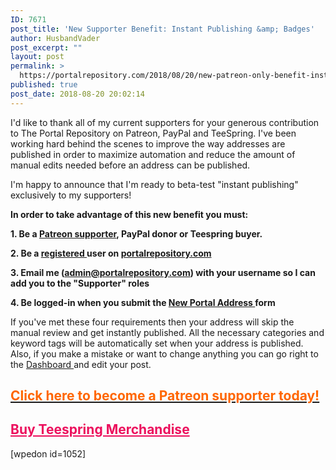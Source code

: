 ```yaml
---
ID: 7671
post_title: 'New Supporter Benefit: Instant Publishing &amp; Badges'
author: HusbandVader
post_excerpt: ""
layout: post
permalink: >
  https://portalrepository.com/2018/08/20/new-patreon-only-benefit-instant-publishing-2/
published: true
post_date: 2018-08-20 20:02:14
---
```

I'd like to thank all of my current supporters for your generous contribution to The Portal Repository on Patreon, PayPal and TeeSpring. I've been working hard behind the scenes to improve the way addresses are published in order to maximize automation and reduce the amount of manual edits needed before an address can be published.

I'm happy to announce that I'm ready to beta-test "instant publishing" exclusively to my supporters!

<strong>In order to take advantage of this new benefit you must:</strong>

<strong>1. Be a <a href="https://www.patreon.com/portalrepository" target="_blank" rel="noopener">Patreon supporter</a>, PayPal donor or Teespring buyer. </strong>

<strong>2. Be a </strong><a href="https://portalrepository.com/access/?action=register" target="_blank" rel="nofollow noopener"><strong>registered </strong></a><strong>user on </strong><a href="https://portalrepository.com/" target="_blank" rel="nofollow noopener"><strong>portalrepository.com</strong></a><strong> </strong>

<strong>3. Email me (<a href="mailto:admin@portalrepository.com" target="_blank" rel="noopener noreferrer">admin@portalrepository.com</a>) with your username so I can add you to the "Supporter" roles</strong>

<strong>4. Be logged-in when you submit the </strong><a href="https://portalrepository.com/share/" target="_blank" rel="nofollow noopener"><strong>New Portal Address </strong></a><strong>form</strong>

If you've met these four requirements then your address will skip the manual review and get instantly published. All the necessary categories and keyword tags will be automatically set when your address is published. Also, if you make a mistake or want to change anything you can go right to the <a href="https://portalrepository.com/wp-admin/edit.php" target="_blank" rel="nofollow noopener">Dashboard </a>and edit your post.
<h2><a href="https://www.patreon.com/bePatron?c=1576107" target="_blank" rel="noopener"><strong><span style="color: #ff6600">Click here to become a Patreon supporter today!</span></strong></a></h2>
<h2><span style="color: #ec0f5d"><a style="color: #ec0f5d" href="https://teespring.com/stores/the-portal-repository" target="_blank" rel="noopener"><strong>Buy Teespring Merchandise</strong></a></span></h2>
[wpedon id=1052]

&nbsp;

&nbsp;